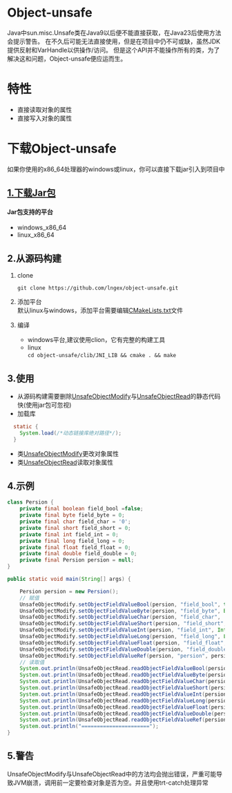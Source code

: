 Object-unsafe
========================
Java中sun.misc.Unsafe类在Java9以后便不能直接获取，在Java23后使用方法会提示警告。
在不久后可能无法直接使用，但是在项目中仍不可或缺，虽然JDK提供反射和VarHandle以供操作/访问。
但是这个API并不能操作所有的类，为了解决这和问题，Object-unsafe便应运而生。

特性
=======
- 直接读取对象的属性
- 直接写入对象的属性

下载Object-unsafe
================
如果你使用的x86_64处理器的windows或linux，你可以直接下载jar引入到项目中

[1.下载Jar包](https://github.com/lngex/object-unsafe/releases/download/v1.0.0/object-unsafe.jar)
-----------
#### Jar包支持的平台
- windows_x86_64
- linux_x86_64

2.从源码构建
----------
1. clone 

    ``git clone https://github.com/lngex/object-unsafe.git``
2. 添加平台  
    默认linux与windows，添加平台需要编辑[CMakeLists.txt](clib/JNI_LIB/CMakeLists.txt)文件
2. 编译
   - windows平台,建议使用clion，它有完整的构建工具
   - linux  
   ``
    cd object-unsafe/clib/JNI_LIB && cmake . && make
   ``

3.使用
-----------
- 从源码构建需要删除[UnsafeObjectModify](src/main/java/cn/lingex/unsafe/UnsafeObjectModify.java)与[UnsafeObjectRead](src/main/java/cn/lingex/unsafe/UnsafeObjectRead.java)的静态代码快(使用jar包可忽视)
- 加载库  
```java
  static {
    System.load(/*动态链接库绝对路径*/);
  }
```
- 类[UnsafeObjectModify](src/main/java/cn/lingex/unsafe/UnsafeObjectModify.java)更改对象属性
- 类[UnsafeObjectRead](src/main/java/cn/lingex/unsafe/UnsafeObjectRead.java)读取对象属性

4.示例
-------
```java 
class Persion {
    private final boolean field_bool =false;
    private final byte field_byte = 0;
    private final char field_char = '0';
    private final short field_short = 0;
    private final int field_int = 0;
    private final long field_long = 0;
    private final float field_float = 0;
    private final double field_double = 0;
    private final Persion persion = null;
}

public static void main(String[] args) {

    Persion persion = new Persion();
    // 赋值
    UnsafeObjectModify.setObjectFieldValueBool(persion, "field_bool", true);
    UnsafeObjectModify.setObjectFieldValueByte(persion, "field_byte", Byte.MAX_VALUE);
    UnsafeObjectModify.setObjectFieldValueChar(persion, "field_char", 'C');
    UnsafeObjectModify.setObjectFieldValueShort(persion, "field_short", Short.MAX_VALUE);
    UnsafeObjectModify.setObjectFieldValueInt(persion, "field_int", Integer.MAX_VALUE);
    UnsafeObjectModify.setObjectFieldValueLong(persion, "field_long", Long.MAX_VALUE);
    UnsafeObjectModify.setObjectFieldValueFloat(persion, "field_float", Float.MAX_VALUE);
    UnsafeObjectModify.setObjectFieldValueDouble(persion, "field_double", Double.MAX_VALUE);
    UnsafeObjectModify.setObjectFieldValueRef(persion, "persion", persion);
    // 读取值
    System.out.println(UnsafeObjectRead.readObjectFieldValueBool(persion, "field_bool")); // true
    System.out.println(UnsafeObjectRead.readObjectFieldValueByte(persion, "field_byte"));  // 127
    System.out.println(UnsafeObjectRead.readObjectFieldValueChar(persion, "field_char"));  // C
    System.out.println(UnsafeObjectRead.readObjectFieldValueShort(persion, "field_short")); // 32767
    System.out.println(UnsafeObjectRead.readObjectFieldValueInt(persion, "field_int"));   // 2147483647
    System.out.println(UnsafeObjectRead.readObjectFieldValueLong(persion, "field_long"));  //9223372036854775807
    System.out.println(UnsafeObjectRead.readObjectFieldValueFloat(persion, "field_float")); // 3.4028235E38
    System.out.println(UnsafeObjectRead.readObjectFieldValueDouble(persion, "field_double")); // 1.7976931348623157E308
    System.out.println(UnsafeObjectRead.readObjectFieldValueRef(persion, "persion", Persion.class));  // cn.lingex.unsafe.Main$Persion@b4c966a
    System.out.println("======================");
}
```

5.警告
-----
UnsafeObjectModify与UnsafeObjectRead中的方法均会抛出错误，严重可能导致JVM崩溃，调用前一定要检查对象是否为空。并且使用trt-catch处理异常
